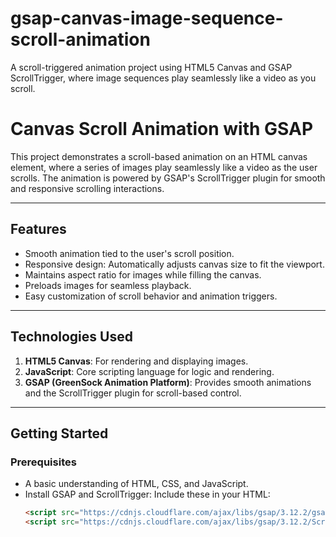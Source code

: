 # gsap-canvas-image-sequence-scroll-animation
A scroll-triggered animation project using HTML5 Canvas and GSAP ScrollTrigger, where image sequences play seamlessly like a video as you scroll.

# Canvas Scroll Animation with GSAP

This project demonstrates a scroll-based animation on an HTML canvas element, where a series of images play seamlessly like a video as the user scrolls. The animation is powered by GSAP's ScrollTrigger plugin for smooth and responsive scrolling interactions.

---

## **Features**
- Smooth animation tied to the user's scroll position.
- Responsive design: Automatically adjusts canvas size to fit the viewport.
- Maintains aspect ratio for images while filling the canvas.
- Preloads images for seamless playback.
- Easy customization of scroll behavior and animation triggers.

---

## **Technologies Used**
1. **HTML5 Canvas**: For rendering and displaying images.
2. **JavaScript**: Core scripting language for logic and rendering.
3. **GSAP (GreenSock Animation Platform)**: Provides smooth animations and the ScrollTrigger plugin for scroll-based control.

---

## **Getting Started**

### **Prerequisites**
- A basic understanding of HTML, CSS, and JavaScript.
- Install GSAP and ScrollTrigger:
  Include these in your HTML:
  ```html
  <script src="https://cdnjs.cloudflare.com/ajax/libs/gsap/3.12.2/gsap.min.js"></script>
  <script src="https://cdnjs.cloudflare.com/ajax/libs/gsap/3.12.2/ScrollTrigger.min.js"></script>
